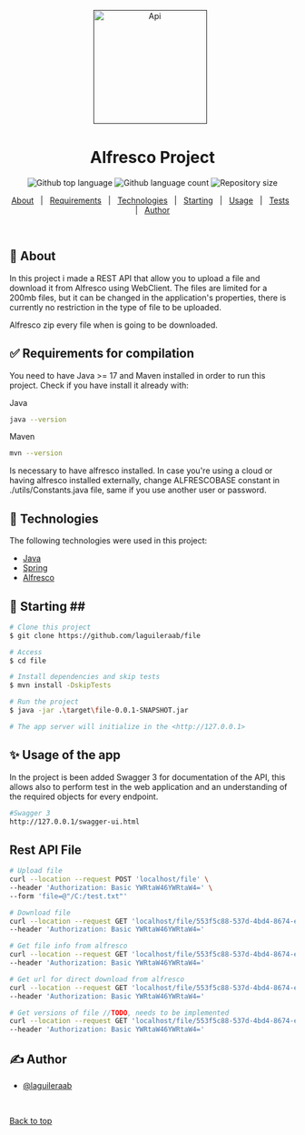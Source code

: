 <div align="center" id="top"> 
  <a href="" rel="noopener">

 <img width=200px height=200px src="https://i.imgur.com/6wj0hh6.jpg" alt="Api"></a>
  &#xa0;
</div>

<h1 align="center">Alfresco Project</h1>

<p align="center">

  <img alt="Github top language" src="https://img.shields.io/github/languages/top/laguileraab/file?color=56BEB8">

  <img alt="Github language count" src="https://img.shields.io/github/languages/count/laguileraab/file?color=56BEB8">

  <img alt="Repository size" src="https://img.shields.io/github/repo-size/laguileraab/file?color=56BEB8">

</p>
<p align="center">
  <a href="#dart-about">About</a> &#xa0; | &#xa0;
    <a href="#white_check_mark-requirements-for-compilation">Requirements</a> &#xa0; | &#xa0;
    <a href="#rocket-technologies">Technologies</a> &#xa0; | &#xa0;
  <a href="#checkered_flag-starting">Starting</a> &#xa0; | &#xa0;
  <a href="#sparkles-usage-of-the-app">Usage</a> &#xa0; | &#xa0;
    <a href="#test_tube-perform-tests">Tests</a> &#xa0; | &#xa0;
  <a href="https://github.com/laguileraab" target="_blank">Author</a>
</p>

<br>

## :dart: About ##

In this project i made a REST API that allow you to upload a file and download it from Alfresco using WebClient. The files are limited for a 200mb files, but it can be changed in the application's properties, there is currently no restriction in the type of file to be uploaded.

Alfresco zip every file when is going to be downloaded.

## :white_check_mark: Requirements for compilation <a name = "requirement"></a>

You need to have Java >= 17 and Maven installed in order to run this project. Check if you have install it already with:

Java
```bash
java --version
```

Maven
```bash
mvn --version
```

Is necessary to have alfresco installed.
In case you're using a cloud or having alfresco installed externally, change ALFRESCOBASE constant in ./utils/Constants.java file, same if you use another user or password.

## :rocket: Technologies <a name = "tech"></a>

The following technologies were used in this project:

- [Java](https://www.java.com/)
- [Spring](https://spring.io/)
- [Alfresco](https://www.alfresco.com/)


## :checkered_flag: Starting ## <a name = "starting"></a>


```bash
# Clone this project
$ git clone https://github.com/laguileraab/file

# Access
$ cd file

# Install dependencies and skip tests
$ mvn install -DskipTests

# Run the project
$ java -jar .\target\file-0.0.1-SNAPSHOT.jar

# The app server will initialize in the <http://127.0.0.1>

```


## :sparkles: Usage of the app <a name = "usage"></a>

In the project is been added Swagger 3 for documentation of the API, this allows also to perform test in the web application and an understanding of the required objects for every endpoint.

```bash
#Swagger 3
http://127.0.0.1/swagger-ui.html
```

## Rest API File

```bash
# Upload file
curl --location --request POST 'localhost/file' \
--header 'Authorization: Basic YWRtaW46YWRtaW4=' \
--form 'file=@"/C:/test.txt"'

# Download file
curl --location --request GET 'localhost/file/553f5c88-537d-4bd4-8674-e939f60f335d' \
--header 'Authorization: Basic YWRtaW46YWRtaW4='

# Get file info from alfresco
curl --location --request GET 'localhost/file/553f5c88-537d-4bd4-8674-e939f60f335d/info' \
--header 'Authorization: Basic YWRtaW46YWRtaW4='

# Get url for direct download from alfresco
curl --location --request GET 'localhost/file/553f5c88-537d-4bd4-8674-e939f60f335d/url' \
--header 'Authorization: Basic YWRtaW46YWRtaW4='

# Get versions of file //TODO, needs to be implemented
curl --location --request GET 'localhost/file/553f5c88-537d-4bd4-8674-e939f60f335d/versions' \
--header 'Authorization: Basic YWRtaW46YWRtaW4='
```

## ✍️ Author <a name = "author"></a>

- [@laguileraab](https://github.com/laguileraab)

&#xa0;

<a href="#top">Back to top</a>